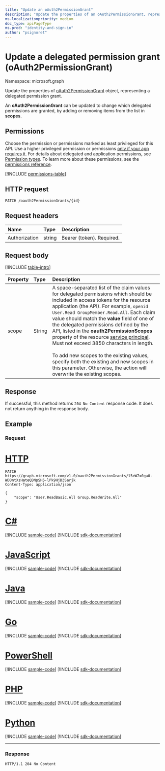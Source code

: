 ```yaml
---
title: "Update an oAuth2PermissionGrant"
description: "Update the properties of an oAuth2PermissionGrant, representing a delegated permission grant."
ms.localizationpriority: medium
doc_type: apiPageType
ms.prod: "identity-and-sign-in"
author: "psignoret"
---
```


# Update a delegated permission grant (oAuth2PermissionGrant)

Namespace: microsoft.graph


Update the properties of [oAuth2PermissionGrant](../resources/oauth2permissiongrant.md) object, representing a delegated permission grant.

An **oAuth2PermissionGrant** can be updated to change which delegated permissions are granted, by adding or removing items from the list in **scopes**.

## Permissions

Choose the permission or permissions marked as least privileged for this API. Use a higher privileged permission or permissions [only if your app requires it](/graph/permissions-overview#best-practices-for-using-microsoft-graph-permissions). For details about delegated and application permissions, see [Permission types](/graph/permissions-overview#permission-types). To learn more about these permissions, see the [permissions reference](/graph/permissions-reference).

<!-- { "blockType": "permissions", "name": "oauth2permissiongrant_update" } -->
[!INCLUDE [permissions-table](../includes/permissions/oauth2permissiongrant-update-permissions.md)]

## HTTP request
<!-- { "blockType": "ignored" } -->
```http
PATCH /oauth2PermissionGrants/{id}
```

## Request headers

| Name       | Type | Description|
|:-----------|:------|:----------|
| Authorization  | string  | Bearer {token}. Required. |

## Request body

[!INCLUDE [table-intro](../../includes/update-property-table-intro.md)]

| Property	   | Type	|Description|
|:---------------|:--------|:----------|
|scope|String|A space-separated list of the claim values for delegated permissions which should be included in access tokens for the resource application (the API). For example, `openid User.Read GroupMember.Read.All`. Each claim value should match the **value** field of one of the delegated permissions defined by the API, listed in the **oauth2PermissionScopes** property of the resource [service principal](../resources/serviceprincipal.md).  Must not exceed 3850 characters in length.<br/><br/> To add new scopes to the existing values, specify both the existing and new scopes in this parameter. Otherwise, the action will overwrite the existing scopes.|

## Response

If successful, this method returns `204 No Content` response code. It does not return anything in the response body.

## Example

### Request


# [HTTP](#tab/http)
<!-- {
  "blockType": "request",
  "name": "update_oAuth2PermissionGrant",
  "sampleKeys": ["l5eW7x0ga0-WDOntXzHateQDNpSH5-lPk9HjD3Sarjk"]
}-->

```http
PATCH https://graph.microsoft.com/v1.0/oauth2PermissionGrants/l5eW7x0ga0-WDOntXzHateQDNpSH5-lPk9HjD3Sarjk
Content-Type: application/json

{
    "scope": "User.ReadBasic.All Group.ReadWrite.All"
}
```

# [C#](#tab/csharp)
[!INCLUDE [sample-code](../includes/snippets/csharp/update-oauth2permissiongrant-csharp-snippets.md)]
[!INCLUDE [sdk-documentation](../includes/snippets/snippets-sdk-documentation-link.md)]

# [JavaScript](#tab/javascript)
[!INCLUDE [sample-code](../includes/snippets/javascript/update-oauth2permissiongrant-javascript-snippets.md)]
[!INCLUDE [sdk-documentation](../includes/snippets/snippets-sdk-documentation-link.md)]

# [Java](#tab/java)
[!INCLUDE [sample-code](../includes/snippets/java/update-oauth2permissiongrant-java-snippets.md)]
[!INCLUDE [sdk-documentation](../includes/snippets/snippets-sdk-documentation-link.md)]

# [Go](#tab/go)
[!INCLUDE [sample-code](../includes/snippets/go/update-oauth2permissiongrant-go-snippets.md)]
[!INCLUDE [sdk-documentation](../includes/snippets/snippets-sdk-documentation-link.md)]

# [PowerShell](#tab/powershell)
[!INCLUDE [sample-code](../includes/snippets/powershell/update-oauth2permissiongrant-powershell-snippets.md)]
[!INCLUDE [sdk-documentation](../includes/snippets/snippets-sdk-documentation-link.md)]

# [PHP](#tab/php)
[!INCLUDE [sample-code](../includes/snippets/php/update-oauth2permissiongrant-php-snippets.md)]
[!INCLUDE [sdk-documentation](../includes/snippets/snippets-sdk-documentation-link.md)]

# [Python](#tab/python)
[!INCLUDE [sample-code](../includes/snippets/python/update-oauth2permissiongrant-python-snippets.md)]
[!INCLUDE [sdk-documentation](../includes/snippets/snippets-sdk-documentation-link.md)]

---

### Response

<!-- {
  "blockType": "response",
  "truncated": true
} -->

```http
HTTP/1.1 204 No Content
```

<!-- uuid: 8fcb5dbc-d5aa-4681-8e31-b001d5168d79
2015-10-25 14:57:30 UTC -->
<!--
{
  "type": "#page.annotation",
  "description": "Update oAuth2PermissionGrant",
  "keywords": "",
  "section": "documentation",
  "tocPath": "",
  "suppressions": [
  ]
}
-->

